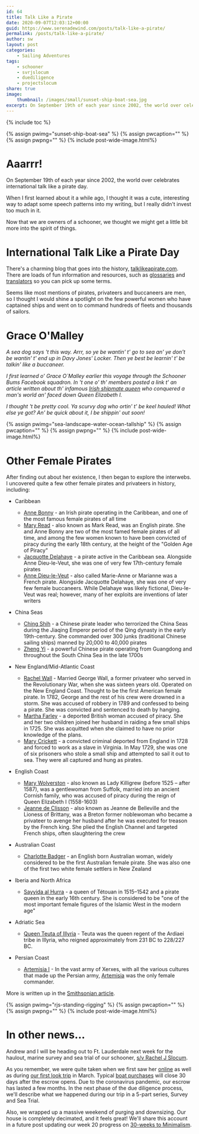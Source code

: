 ```yaml
---
id: 64
title: Talk Like a Pirate
date: 2020-09-07T12:03:12+00:00
guid: https://www.serenadewind.com/posts/talk-like-a-pirate/
permalink: /posts/talk-like-a-pirate/
author: sw
layout: post
categories:
    - Sailing Adventures
tags:
    - schooner
    - svrjslocum
    - duediligence
    - projectslocum
share: true
image:
    thumbnail: /images/small/sunset-ship-boat-sea.jpg 
excerpt: On September 19th of each year since 2002, the world over celebrates international talk like a pirate day. Now that we are owners of a schooner, we thought we might get a little bit more into the spirit of things.
---
```

{% include toc %}

{% assign pwimg="sunset-ship-boat-sea" %}
{% assign pwcaption="" %}
{% assign pwpng="" %}
{% include post-wide-image.html%}

# Aaarrr!

On September 19th of each year since 2002, the world over celebrates international talk like a pirate day. 

When I first learned about it a while ago, I thought it was a cute, interesting way to adapt some speech patterns into my writing, but I really didn't invest too much in it.

Now that we are owners of a schooner, we thought we might get a little bit more into the spirit of things.

# International Talk Like a Pirate Day

There's a charming blog that goes into the history, [talklikeapirate.com](http://talklikeapirate.com/wordpress/). There are loads of fun information and resources, such as [glossaries](http://talklikeapirate.com/wordpress/how-to/for-further-study/) and [translators](https://www.syddware.com/cgi-bin/pirate.pl) so you can pick up some terms.

Seems like most mentions of pirates, privateers and buccaneers are men, so I thought I would shine a spotlight on the few powerful women who have captained ships and went on to command hundreds of fleets and thousands of sailors.  

# Grace O'Malley

*A sea dog says 't this way. Arrr, so ye be wantin' t' go to sea an' ye don't be wantin' t' end up in Davy Jones' Locker. Then ye best be learnin' t' be talkin' like a buccaneer.*

*I first learned o' Grace O`Malley earlier this voyage through the Schooner Bums Facebook squadron. In 't one o' th' members posted a link t' an article written about th' infamous [Irish shipmate queen](https://allthatsinteresting.com/grace-omalley) who conquered a man's world an' faced down Queen Elizabeth I.*

*I thought 't be pretty cool. Ya scurvy dog who ortin' t' be keel hauled! What else ye got? An' be quick about it, I be shippin' out soon!*

{% assign pwimg="sea-landscape-water-ocean-tallship" %}
{% assign pwcaption="" %}
{% assign pwpng="" %}
{% include post-wide-image.html%}

# Other Female Pirates

After finding out about her existence, I then began to explore the interwebs. I uncovered quite a few other female pirates and privateers in history, including:

-   Caribbean 
    -   [Anne Bonny](http://www.thewayofthepirates.com/famous-pirates/anne-bonny/) - an Irish pirate operating in the Caribbean, and one of the most famous female pirates of all time
    -   [Mary Read](http://www.thewayofthepirates.com/famous-pirates/mary-read/) - also known as Mark Read, was an English pirate. She and Anne Bonny are two of the most famed female pirates of all time, and among the few women known to have been convicted of piracy during the early 18th century, at the height of the "Golden Age of Piracy"
    -   [Jacquotte Delahaye](https://historycollection.com/women-pirates-every-bit-fearsome-blackbeard/10/) - a pirate active in the Caribbean sea. Alongside Anne Dieu-le-Veut, she was one of very few 17th-century female pirates
    -   [Anne Dieu-le-Veut](https://historycollection.com/10-of-historys-most-fascinating-female-pirates/) - also called Marie-Anne or Marianne was a French pirate. Alongside Jacquotte Delahaye, she was one of very few female buccaneers. While Delahaye was likely fictional, Dieu-le-Veut was real; however, many of her exploits are inventions of later writers

-   China Seas 
    -   [Ching Shih](https://www.ancient-origins.net/history-famous-people/ching-shih-prostitute-pirate-lord-002582) - a Chinese pirate leader who terrorized the China Seas during the Jiaqing Emperor period of the Qing dynasty in the early 19th-century. She commanded over 300 junks (traditional Chinese sailing ships) manned by 20,000 to 40,000 pirates
    -   [Zheng Yi](https://www.amazon.com/Pirate-Queen-Story-Zheng-Sao/dp/1773061240) - a powerful Chinese pirate operating from Guangdong and throughout the South China Sea in the late 1700s

-   New England/Mid-Atlantic Coast
    -   [Rachel Wall](http://www.annebonnypirate.com/famous-female-pirates/rachel-wall/) - Married George Wall, a former privateer who served in the Revolutionary War, when she was sixteen years old. Operated on the New England Coast. Thought to be the first American female pirate. In 1782, George and the rest of his crew were drowned in a storm. She was accused of robbery in 1789 and confessed to being a pirate. She was convicted and sentenced to death by hanging.
    -   [Martha Farley](https://medium.com/@kimbarrett92/women-in-the-golden-age-of-piracy-745fb710f2) - a deported British woman accused of piracy. She and her two children joined her husband in raiding a few small ships in 1725. She was acquitted when she claimed to have no prior knowledge of the plans.
    -   [Mary Crickett](https://medium.com/@kimbarrett92/women-in-the-golden-age-of-piracy-745fb710f2) - a convicted criminal deported from England in 1728 and forced to work as a slave in Virginia. In May 1729, she was one of six prisoners who stole a small ship and attempted to sail it out to sea. They were all captured and hung as pirates.

-   English Coast
    -   [Mary Wolverston](https://historycollection.com/10-of-historys-most-fascinating-female-pirates/2/) - also known as Lady Killigrew (before 1525 – after 1587), was a gentlewoman from Suffolk, married into an ancient Cornish family, who was accused of piracy during the reign of Queen Elizabeth I (1558-1603)
    -   [Jeanne de Clisson](https://historycollection.com/10-of-historys-most-fascinating-female-pirates/5/) - also known as Jeanne de Belleville and the Lioness of Brittany, was a Breton former noblewoman who became a privateer to avenge her husband after he was executed for treason by the French king. She plied the English Channel and targeted French ships, often slaughtering the crew

-   Australian Coast
    -   [Charlotte Badger](https://www.rejectedprincesses.com/princesses/charlotte-badger) - an English born Australian woman, widely considered to be the first Australian female pirate. She was also one of the first two white female settlers in New Zealand

-   Iberia and North Africa
    -   [Sayyida al Hurra](https://historycollection.com/10-of-historys-most-fascinating-female-pirates/2/) - a queen of Tétouan in 1515–1542 and a pirate queen in the early 16th century. She is considered to be "one of the most important female figures of the Islamic West in the modern age"

-   Adriatic Sea
    -   [Queen Teuta of Illyria](https://historycollection.com/10-of-historys-most-fascinating-female-pirates/7/) - Teuta was the queen regent of the Ardiaei tribe in Illyria, who reigned approximately from 231 BC to 228/227 BC.

-   Persian Coast
    -   [Artemisia I](https://historycollection.com/10-of-historys-most-fascinating-female-pirates/9/) - In the vast army of Xerxes, with all the various cultures that made up the Persian army, [Artemisia](https://www.factinate.com/people/lethal-facts-artemisia-i-caria-pirate-queen-ancient-greece/) was the only female commander. 

More is written up in the [Smithsonian article](https://www.historyireland.com/early-modern-history-1500-1700/grainne-mhaol-pirate-queen-of-connacht-behind-the-legend/). 

{% assign pwimg="rjs-standing-rigging" %}
{% assign pwcaption="" %}
{% assign pwpng="" %}
{% include post-wide-image.html%}

# In other news...

Andrew and I will be heading out to Ft. Lauderdale next week for the haulout, marine survey and sea trial of our schooner, [s/v Rachel J Slocum](/about-rachel-j-slocum/). 

As you remember, we were quite taken when we first saw her [online](/posts/when-first-we-saw-rachel-j-slocum/) as well as during [our first look trip](/posts/project-slocum-part-4/) in March. Typical [boat purchases](/posts/boat-purchase/) will close 30 days after the escrow opens. Due to the coronavirus pandemic, our escrow has lasted a few months. In the next phase of the due diligence process, we'll describe what we happened during our trip in a 5-part series, Survey and Sea Trial.

Also, we wrapped up a massive weekend of purging and downsizing. Our house is completely decimated, and it feels great! We'll share this account in a future post updating our week 20 progress on [30-weeks to Minimalism](/posts/30-weeks-to-minimalism/). 
